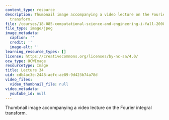 ```yaml
---
content_type: resource
description: Thumbnail image accompanying a video lecture on the Fourier integral
  transform.
file: /courses/18-085-computational-science-and-engineering-i-fall-2008/cdb4ac3e2448aefcae899d423b74a78d_34.jpg
file_type: image/jpeg
image_metadata:
  caption: ''
  credit: ''
  image-alt: ''
learning_resource_types: []
license: https://creativecommons.org/licenses/by-nc-sa/4.0/
ocw_type: OCWImage
resourcetype: Image
title: Lecture 34
uid: cdb4ac3e-2448-aefc-ae89-9d423b74a78d
video_files:
  video_thumbnail_file: null
video_metadata:
  youtube_id: null
---
```

Thumbnail image accompanying a video lecture on the Fourier integral transform.